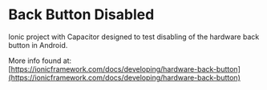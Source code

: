 # Back Button Disabled
Ionic project with Capacitor designed to test disabling of the hardware back button in Android.

More info found at:
[https://ionicframework.com/docs/developing/hardware-back-button](https://ionicframework.com/docs/developing/hardware-back-button)